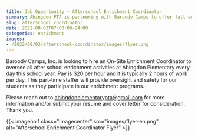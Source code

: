 ```yaml
--- 
title: Job Opportunity — Afterschool Enrichment Coordinator
summary: Abingdon PTA is partnering with Baroody Camps to offer fall enrichment classes. They are looking to hire a part-time after-school enrichment coordinator at Abingdon.
slug: afterschool coordinator
date: 2022-08-03T07:00:00-04:00
categories: enrichment
images: 
- /2022/08/03/afterschool-coordinator/images/flyer.png
---
```


Baroody Camps, Inc. is looking to hire an On-Site Enrichment Coordinator to oversee all after school enrichment activities at Abingdon Elementary every day this school year. Pay is $20 per hour and it is typically 2 hours of work per day. This part-time staffer will provide oversight and safety for our students as they participate in our enrichment programs.

Please reach out to abingdonelementarypta@gmail.com for more information and/or submit your resume and cover letter for consideration. Thank you.

{{< imagehalf class="imagecenter" src="images/flyer-en.png" alt="Afterschool Enrichment Coordinator Flyer" >}}